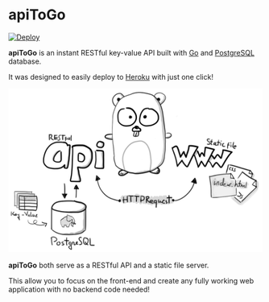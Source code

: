 # apiToGo

[![Deploy](https://www.herokucdn.com/deploy/button.svg)](https://heroku.com/deploy?template=https://github.com/huytd/api-togo)

**apiToGo** is an instant RESTful key-value API built with [Go](https://golang.org) and [PostgreSQL](https://www.postgresql.org/) database.

It was designed to easily deploy to [Heroku](https://www.heroku.com/) with just one click!

![](www/img/overview.png)

**apiToGo** both serve as a RESTful API and a static file server.

This allow you to focus on the front-end and create any fully working web application with no backend code needed!
